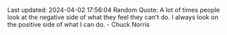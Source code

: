 Last updated: 2024-04-02 17:56:04
Random Quote: A lot of times people look at the negative side of what they feel they can't do. I always look on the positive side of what I can do. - Chuck Norris